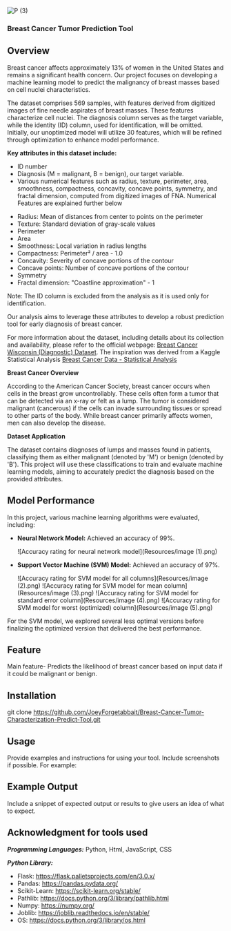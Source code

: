 ![P (3)](https://github.com/user-attachments/assets/f49ff719-4ad9-47e9-aff1-ce9f7ae2e75e)

### Breast Cancer Tumor Prediction Tool

## Overview

Breast cancer affects approximately 13% of women in the United States and remains a significant health concern. Our project focuses on developing a machine learning model to predict the malignancy of breast masses based on cell nuclei characteristics. 

The dataset comprises 569 samples, with features derived from digitized images of fine needle aspirates of breast masses. These features characterize cell nuclei. The diagnosis column serves as the target variable, while the identity (ID) column, used for identification, will be omitted. Initially, our unoptimized model will utilize 30 features, which will be refined through optimization to enhance model performance.

**Key attributes in this dataset include:**

- ID number
- Diagnosis (M = malignant, B = benign), our target variable.
- Various numerical features such as radius, texture, perimeter, area, smoothness, compactness, concavity, concave points, symmetry, and fractal dimension, computed from digitized images of FNA. Numerical Features are explained further below
+ Radius: Mean of distances from center to points on the perimeter
+ Texture: Standard deviation of gray-scale values
+ Perimeter
+ Area
+ Smoothness: Local variation in radius lengths
+ Compactness: Perimeter² / area - 1.0
+ Concavity: Severity of concave portions of the contour
+ Concave points: Number of concave portions of the contour
+ Symmetry
+ Fractal dimension: "Coastline approximation" - 1
  
Note: The ID column is excluded from the analysis as it is used only for identification.

Our analysis aims to leverage these attributes to develop a robust prediction tool for early diagnosis of breast cancer.

For more information about the dataset, including details about its collection and availability, please refer to the official webpage:
 [Breast Cancer Wisconsin (Diagnostic) Dataset](https://archive.ics.uci.edu/dataset/17/breast+cancer+wisconsin+diagnostic).
 The inspiration was derived from a Kaggle Statistical Analysis  [Breast Cancer Data - Statistical Analysis
](https://archive.ics.uci.edu/dataset/17/breast+cancer+wisconsin+diagnostichttps://www.kaggle.com/code/rohithpai/breast-cancer-data-statistical-analysis)


**Breast Cancer Overview**

According to the American Cancer Society, breast cancer occurs when cells in the breast grow uncontrollably. These cells often form a tumor that can be detected via an x-ray or felt as a lump. The tumor is considered malignant (cancerous) if the cells can invade surrounding tissues or spread to other parts of the body. While breast cancer primarily affects women, men can also develop the disease.

**Dataset Application**

The dataset contains diagnoses of lumps and masses found in patients, classifying them as either malignant (denoted by 'M') or benign (denoted by 'B'). This project will use these classifications to train and evaluate machine learning models, aiming to accurately predict the diagnosis based on the provided attributes.

## Model Performance

In this project, various machine learning algorithms were evaluated, including:
+ **Neural Network Model:** Achieved an accuracy of 99%.

  ![Accuracy rating for neural network model](Resources/image (1).png)
+ **Support Vector Machine (SVM) Model:** Achieved an accuracy of 97%.

  ![Accuracy rating for SVM model for all columns](Resources/image (2).png)
  ![Accuracy rating for SVM model for mean column](Resources/image (3).png)
  ![Accuracy rating for SVM model for standard error column](Resources/image (4).png)
  ![Accuracy rating for SVM model for worst (optimized) column](Resources/image (5).png)
  
For the SVM model, we explored several less optimal versions before finalizing the optimized version that delivered the best performance.

## Feature

Main feature- Predicts the likelihood of breast cancer based on input data if it could be malignant or benign.

## Installation

git clone https://github.com/JoeyForgetabbait/Breast-Cancer-Tumor-Characterization-Predict-Tool.git

## Usage

Provide examples and instructions for using your tool. Include screenshots if possible. For example:



## Example Output

Include a snippet of expected output or results to give users an idea of what to expect.

## Acknowledgment for tools used

**_Programming Languages:_** Python, Html, JavaScript, CSS

**_Python Library:_**
- Flask: https://flask.palletsprojects.com/en/3.0.x/
- Pandas: https://pandas.pydata.org/
- Scikit-Learn: https://scikit-learn.org/stable/
- Pathlib: https://docs.python.org/3/library/pathlib.html
- Numpy: https://numpy.org/
- Joblib: https://joblib.readthedocs.io/en/stable/
- OS: https://docs.python.org/3/library/os.html


